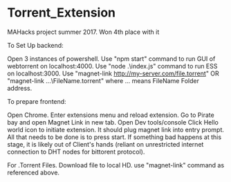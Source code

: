 # Torrent_Extension
MAHacks project summer 2017. Won 4th place with it

To Set Up backend:

Open 3 instances of powershell. Use "npm start" command to run GUI of webtorrent on localhost:4000. Use "node .\index.js" command to run ESS on localhost:3000. Use "magnet-link http://my-server.com/file.torrent"  OR  "magnet-link ...\FileName.torrent" where ... means FileName Folder address.

To prepare frontend:

Open Chrome. Enter extensions menu and reload extension. Go to Pirate bay and open Magnet Link in new tab. Open Dev tools/console Click Hello world icon to initiate extension. It should plug magnet link into entry prompt. All that needs to be done is to press start. If something bad happens at this stage, it is likely out of Client's hands (reliant on unrestricted internet connection to DHT nodes for bittorent protocol). 

For .Torrent Files. Download file to local HD. use "magnet-link" command as referenced above. 
